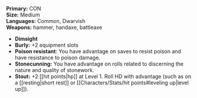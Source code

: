 **Primary:** CON  
**Size:** Medium  
**Languages:** Common, Dwarvish  
**Weapons:** hammer, handaxe, battleaxe  

- **Dimsight**
- **Burly:** +2 equipment slots
- **Poison resistant**: You have advantage on saves to resist poison and have resistance to poison damage.
- **Stonecunning:** You have advantage on rolls related to discerning the nature and quality of stonework.
- **Stout:** +2 [[hit points|hp]] at Level 1. Roll HD with advantage (such as on a [[resting|short rest]] or [[Characters/Stats/hit points#leveling up|level up]]).
